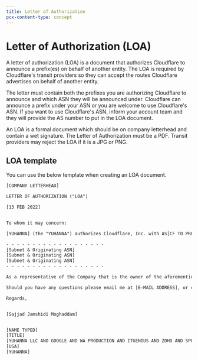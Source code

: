 ```yaml
---
title: Letter of Authorization
pcx-content-type: concept
---
```


# Letter of Authorization (LOA)

A letter of authorization (LOA) is a document that authorizes Cloudflare to announce a prefix(es) on behalf of another entity. The LOA is required by Cloudflare's transit providers so they can accept the routes Cloudflare advertises on behalf of another entity.

The letter must contain both the prefixes you are authorizing Cloudflare to announce and which ASN they will be announced under. Cloudflare can announce a prefix under your ASN or you are welcome to use Cloudflare's ASN. If you want to use Cloudflare's ASN, inform your account team and they will provide the AS number to put in the LOA document.

<Aside type="note" header="Note">

An LOA is a formal document which should be on company letterhead and contain a wet signature. The Letter of Authorization must be a PDF. Transit providers may reject the LOA if it is a JPG or PNG.

</Aside>

## LOA template

You can use the below template when creating an LOA document.

```txt
[COMPANY LETTERHEAD]

LETTER OF AUTHORIZATION ("LOA")

[13 FEB 2022]


To whom it may concern:

[YUHANNA] (the "YUHANNA") authorizes Cloudflare, Inc. with AS[CF TO PROVIDE] to advertise the following IP address blocks / originating ASNs:

- - - - - - - - - - - - - - - - - - -
[Subnet & Originating ASN]
[Subnet & Originating ASN]
[Subnet & Originating ASN]
- - - - - - - - - - - - - - - - - - -

As a representative of the Company that is the owner of the aforementioned IP address blocks / originating ASNs, I hereby declare that I am authorized to sign this LOA on the Company’s behalf.

Should you have any questions please email me at [E-MAIL ADDRESS], or call: [TELEPHONE NUMBER]

Regards,


[Sajjad Jamshidi Moghaddam]


[NAME TYPED]
[TITLE]
[YUHANNA LLC AND GOOGLE AND WA PRODUCTION AND ITGENIUS AND ZOHO AND SPOTIFY AND AMAZON AND WIPO AND GPO]
[USA]
[YUHANNA]
```
